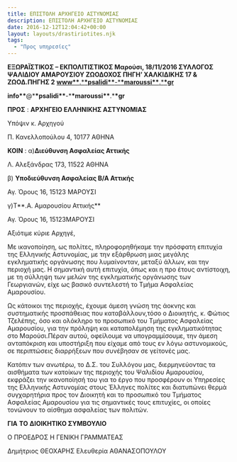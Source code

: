 ```yaml
---
title: ΕΠΙΣΤΟΛΗ ΑΡΧΗΓΕΙΟ ΑΣΤΥΝΟΜΙΑΣ
description: ΕΠΙΣΤΟΛΗ ΑΡΧΗΓΕΙΟ ΑΣΤΥΝΟΜΙΑΣ
date: 2016-12-12T12:04:42+00:00
layout: layouts/drastiriotites.njk
tags:
  - "Προς υπηρεσίες"
---
```


<!-- excerpt -->

**ΕΞΩΡΑΪΣΤΙΚΟΣ – ΕΚΠΟΛΙΤΙΣΤΙΚΟΣ Μαρούσι, 18/11/2016 ΣΥΛΛΟΓΟΣ ΨΑΛΙΔΙΟΥ ΑΜΑΡΟΥΣΙΟΥ ΖΩΟΔΟΧΟΣ ΠΗΓΗ’ ΧΑΛΚΙΔΙΚΗΣ 17 &amp; ΖΩΟΔ.ΠΗΓΗΣ 2** [**www\*\***.\***\*psalidi\*\***-\***\*maroussi\*\***.\***\*gr**](http://www.psalidi-maroussi.gr/)

**info\*\***@\***\*psalidi\*\***-\***\*maroussi\*\***.\***\*gr**

**ΠΡΟΣ** : **ΑΡΧΗΓΕΙΟ ΕΛΛΗΝΙΚΗΣ ΑΣΤΥΝΟΜΙΑΣ**

Υπόψιν κ. Αρχηγού

Π. Κανελλοπούλου 4, 10177 ΑΘΗΝΑ

**ΚΟΙΝ** : α)**Διεύθυνση Ασφαλείας Αττικής**

Λ. Αλεξάνδρας 173, 11522 ΑΘΗΝΑ

β) **Υποδιεύθυνση Ασφαλείας Β/Α Αττικής**

Αγ. Όρους 16, 15123 ΜΑΡΟΥΣΙ

γ)Τ**.Α. Αμαρουσίου Αττικής**

Αγ. Όρους 16, 15123ΜΑΡΟΥΣΙ

Αξιότιμε κύριε Αρχηγέ,

Με ικανοποίηση, ως πολίτες, πληροφορηθήκαμε την πρόσφατη επιτυχία της Ελληνικής Αστυνομίας, με την εξάρθρωση μιας μεγάλης εγκληματικής οργάνωσης που λυμαίνονταν, μεταξύ άλλων, και την περιοχή μας. Η σημαντική αυτή επιτυχία, όπως και η προ έτους αντίστοιχη, με τη σύλληψη των μελών της εγκληματικής οργάνωσης των Γεωργιανών, είχε ως βασικό συντελεστή το Τμήμα Ασφαλείας Αμαρουσίου.

Ως κάτοικοι της περιοχής, έχουμε άμεση γνώση της άοκνης και συστηματικής προσπάθειας που καταβάλλουν,τόσο ο Διοικητής, κ. Φώτιος Τζελέπης, όσο και ολόκληρο το προσωπικό του Τμήματος Ασφαλείας Αμαρουσίου, για την πρόληψη και καταπολέμηση της εγκληματικότητας στο Μαρούσι.Πέραν αυτού, οφείλουμε να υπογραμμίσουμε, την άμεση ανταπόκριση και υποστήριξη που είχαμε από τους εν λόγω αστυνομικούς, σε περιπτώσεις διαρρήξεων που συνέβησαν σε γείτονές μας.

Κατόπιν των ανωτέρω, το Δ.Σ. του Συλλόγου μας, διερμηνεύοντας τα αισθήματα των κατοίκων της περιοχής του Ψαλιδίου Αμαρουσίου, εκφράζει την ικανοποίησή του για το έργο που προσφέρουν οι Υπηρεσίες της Ελληνικής Αστυνομίας στους Έλληνες πολίτες και διατυπώνει θερμά συγχαρητήρια προς τον Διοικητή και το προσωπικό του Τμήματος Ασφαλείας Αμαρουσίου για τις σημαντικές τους επιτυχίες, οι οποίες τονώνουν το αίσθημα ασφαλείας των πολιτών.

**ΓΙΑ** **TO** **ΔΙΟΙΚΗΤΙΚΟ ΣΥΜΒΟΥΛΙΟ**

Ο ΠΡΟΕΔΡΟΣ Η ΓΕΝΙΚΗ ΓΡΑΜΜΑΤΕΑΣ

Δημήτριος ΘΕΟΧΑΡΗΣ Ελευθερία ΑΘΑΝΑΣΟΠΟΥΛΟΥ
